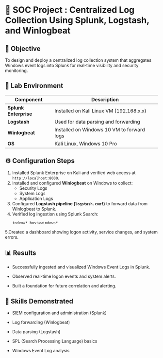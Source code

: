 # 🧠 SOC Project : Centralized Log Collection Using Splunk, Logstash, and Winlogbeat

## 🎯 Objective
To design and deploy a centralized log collection system that aggregates Windows event logs into Splunk for real-time visibility and security monitoring.

## 🧩 Lab Environment
| Component | Description |
|------------|-------------|
| **Splunk Enterprise** | Installed on Kali Linux VM (192.168.x.x) |
| **Logstash** | Used for data parsing and forwarding |
| **Winlogbeat** | Installed on Windows 10 VM to forward logs |
| **OS** | Kali Linux, Windows 10 Pro |

## ⚙️ Configuration Steps
1. Installed Splunk Enterprise on Kali and verified web access at `http://localhost:8000`.
2. Installed and configured **Winlogbeat** on Windows to collect:
   - Security Logs
   - System Logs
   - Application Logs
3. Configured **Logstash pipeline (`logstash.conf`)** to forward data from Winlogbeat to Splunk.
4. Verified log ingestion using Splunk Search:
   ```spl
   index=* host=windows*
5.Created a dashboard showing logon activity, service changes, and system errors.

## 📊 Results

- Successfully ingested and visualized Windows Event Logs in Splunk.

- Observed real-time logon events and system alerts.

- Built a foundation for future correlation and alerting.

## 🧠 Skills Demonstrated

- SIEM configuration and administration (Splunk)

- Log forwarding (Winlogbeat)

- Data parsing (Logstash)

- SPL (Search Processing Language) basics

- Windows Event Log analysis

